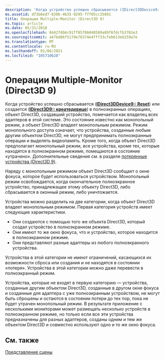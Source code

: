 ```yaml
---
description: 'Когда устройство успешно сбрасывается (IDirect3DDevice9:: Reset) или создается (IDirect3D9:: Креатедевице) в полноэкранных операциях, объект Direct3D, создавший устройство, помечается как владелец всех адаптеров в этой системе.'
ms.assetid: df3b6ed7-830b-4635-9295-fff05cc35891
title: Операции Multiple-Monitor (Direct3D 9)
ms.topic: article
ms.date: 05/31/2018
ms.openlocfilehash: 04427db6c91ff85706040589a89f6fdcfb3761e3
ms.sourcegitcommit: a47bd86f517de76374e4fff33cfeb613eb259a7e
ms.translationtype: MT
ms.contentlocale: ru-RU
ms.lasthandoff: 01/06/2021
ms.locfileid: "105710628"
---
```

# <a name="multiple-monitor-operations-direct3d-9"></a>Операции Multiple-Monitor (Direct3D 9)

Когда устройство успешно сбрасывается ([**IDirect3DDevice9:: Reset**](/windows/desktop/api)) или создается ([**IDirect3D9:: креатедевице**](/windows/desktop/api)) в полноэкранных операциях, объект Direct3D, создавший устройство, помечается как владелец всех адаптеров в этой системе. Это состояние известно как монопольный режим, а объект Direct3D владеет монопольным режимом. Режим монопольного доступа означает, что устройства, созданные любым другим объектом Direct3D, не могут предпринимать полноэкранные операции и выделять видеопамять. Кроме того, когда объект Direct3D предполагает монопольный режим, все устройства, кроме тех, которые находятся в полноэкранном режиме, помещаются в состояние «утрачено». Дополнительные сведения см. в разделе [потерянные устройства (Direct3D 9)](lost-devices.md).

Наряду с монопольным режимом объект Direct3D сообщает о окне фокуса, которое будет использоваться устройством. Монопольный режим освобождается, когда окончательное полноэкранное устройство, принадлежащее этому объекту Direct3D, либо сбрасывается в оконный режим, либо уничтожается.

Устройства можно разделить на две категории, когда объект Direct3D владеет монопольным режимом. Первая категория устройств имеет следующие характеристики.

-   Они создаются с помощью того же объекта Direct3D, который создал устройство в полноэкранном режиме.
-   Они имеют то же окно фокуса, что и устройство, которое находится в полноэкранном режиме.
-   Они представляют разные адаптеры из любого полноэкранного устройства.

Устройства в этой категории не имеют ограничений, касающихся их возможности сброса или создания и не находятся в состоянии «потеря». Устройства в этой категории можно даже перевести в полноэкранный режим.

Устройства, которые не входят в первую категорию — устройства, созданные другим объектом Direct3D, созданные в другом окне фокуса и созданные для адаптера с уже полноэкранным устройством, не могут быть сброшены и остаются в состоянии потери до тех пор, пока не будет утрачен монопольный режим. В результате приложение с несколькими мониторами может размещать несколько устройств в полноэкранном режиме, но только если все эти устройства предназначены для разных адаптеров, созданы одним и тем же объектом Direct3D и совместно используют одно и то же окно фокуса.

## <a name="related-topics"></a>См. также

<dl> <dt>

[Представление сцены](presenting-a-scene.md)
</dt> </dl>

 

 



